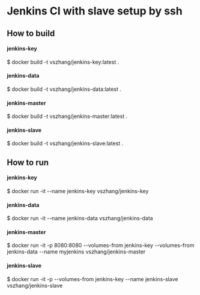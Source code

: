# Jenkins CI with slave setup by ssh

## How to build
#### jenkins-key
$ docker build -t vszhang/jenkins-key:latest . 

#### jenkins-data
$ docker build -t vszhang/jenkins-data:latest .

#### jenkins-master
$ docker build -t vszhang/jenkins-master:latest .

#### jenkins-slave
$ docker build -t vszhang/jenkins-slave:latest .

## How to run
####  jenkins-key
$ docker run -it --name jenkins-key vszhang/jenkins-key

####  jenkins-data
$ docker run -it --name jenkins-data vszhang/jenkins-data

#### jenkins-master
$ docker run -it -p 8080:8080 --volumes-from jenkins-key --volumes-from jenkins-data --name myjenkins vszhang/jenkins-master

#### jenkins-slave
$ docker run -it -p --volumes-from jenkins-key --name jenkins-slave vszhang/jenkins-slave
